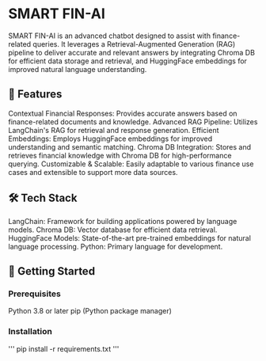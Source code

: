 # SMART FIN-AI

SMART FIN-AI is an advanced chatbot designed to assist with finance-related queries. It leverages a Retrieval-Augmented Generation (RAG) pipeline to deliver accurate and relevant answers by integrating Chroma DB for efficient data storage and retrieval, and HuggingFace embeddings for improved natural language understanding.

## 🚀 Features
Contextual Financial Responses: Provides accurate answers based on finance-related documents and knowledge.
Advanced RAG Pipeline: Utilizes LangChain's RAG for retrieval and response generation.
Efficient Embeddings: Employs HuggingFace embeddings for improved understanding and semantic matching.
Chroma DB Integration: Stores and retrieves financial knowledge with Chroma DB for high-performance querying.
Customizable & Scalable: Easily adaptable to various finance use cases and extensible to support more data sources.

## 🛠️ Tech Stack
LangChain: Framework for building applications powered by language models.
Chroma DB: Vector database for efficient data retrieval.
HuggingFace Models: State-of-the-art pre-trained embeddings for natural language processing.
Python: Primary language for development.

## 🚀 Getting Started
### Prerequisites
Python 3.8 or later
pip (Python package manager)

### Installation
'''
pip install -r requirements.txt
'''
